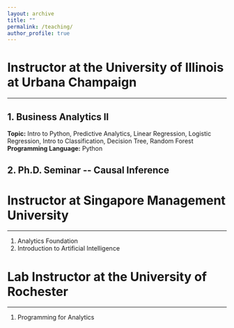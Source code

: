 ```yaml
---
layout: archive
title: ""
permalink: /teaching/
author_profile: true
---
```


# Instructor at the University of Illinois at Urbana Champaign
---
## 1. Business Analytics II
   **Topic:** Intro to Python, Predictive Analytics, Linear Regression, Logistic Regression, Intro to Classification, Decision Tree, Random Forest
   **Programming Language:** Python

## 2. Ph.D. Seminar -- Causal Inference

# Instructor at Singapore Management University
---
1. Analytics Foundation
2. Introduction to Artificial Intelligence

# Lab Instructor at the University of Rochester
---
1. Programming for Analytics
